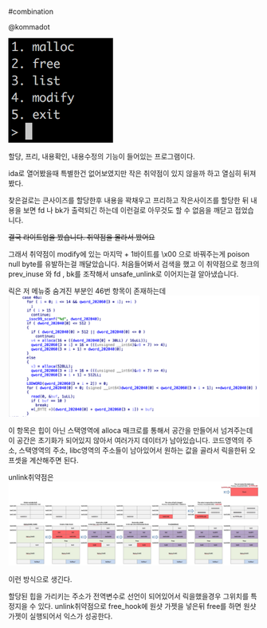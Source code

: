 #combination

@kommadot

![1](./screenshot/1.png)

할당, 프리, 내용확인, 내용수정의 기능이 들어있는 프로그램이다.

ida로 열어봤을때 특별한건 없어보였지만 작은 취약점이 있지 않을까 하고 열심히 뒤져봤다.



찾은걸로는 큰사이즈를 할당한후 내용을 꽉채우고 프리하고 작은사이즈를 할당한 뒤 내용을 보면 fd 나 bk가 출력되긴 하는데 이런걸로 아무것도 할 수 없음을 깨닫고 접었습니다. 

~~결국 라이트업을 봤습니다. 취약점을 몰라서 봤어요~~

그래서 취약점이 modify에 있는 마지막 + 1바이트를 \x00 으로 바꿔주는게 poison null byte를 유발하는걸 깨달았습니다. 처음들어봐서 검색을 했고 이 취약점으로 청크의 prev_inuse 와 fd , bk를 조작해서 unsafe_unlink로 이어지는걸 알아냈습니다.



릭은 저 메뉴중 숨겨진 부분인 46번 항목이 존재하는데 ![2](./screenshot/2.png)

이 항목은 힙이 아닌 스택영역에 alloca 매크로를 통해서 공간을 만들어서 넘겨주는데 이 공간은 초기화가 되어있지 않아서 여러가지 데이터가 남아있습니다. 코드영역의 주소, 스택영역의 주소, libc영역의 주소들이 남아있어서 원하는 값을 골라서 릭을한뒤 오프셋을 계산해주면 된다.

unlink취약점은 ![3](./screenshot/3.jpg)

이런 방식으로 생긴다.

할당된 힙을 가리키는 주소가 전역변수로 선언이 되어있어서 릭을했을경우 그위치를 특정지을 수 있다. unlink취약점으로 free_hook에 원샷 가젯을 넣은뒤 free를 하면 원샷가젯이 실행되어서 익스가 성공한다.

